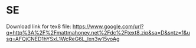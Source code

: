 # SE
 Download link for tex8 file:
https://www.google.com/url?q=http%3A%2F%2Fmattmahoney.net%2Fdc%2Ftext8.zip&sa=D&sntz=1&usg=AFQjCNED1hYSxL1WcReG6L_lxn3w15voAg
